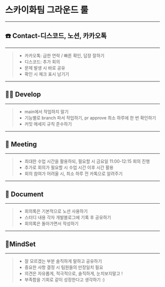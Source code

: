 # 스카이화팀 그라운드 룰
----
## ☎️ Contact-디스코드, 노션, 카카오톡
------
> * 카카오톡: 급한 연락 / 빠른 확인, 답장 잘하기
> * 디스코드: 추가 회의
> * 문제 발생 시 바로 공유
> * 확인 시 체크 표시 남기기


-----
## 👩‍💻 Develop
-----
> * main에서 작업하지 말기   
> * 기능별로 branch 파서 작업하기, pr approve 최소 하루에 한 번 확인하기
> * 커밋 메세지 규칙 준수하기


-------
## 🍖 Meeting
-------
> * 최대한 수업 시간을 활용하되, 필요할 시 금요일 11:00-12:15 회의 진행
> * 추가로 회의가 필요할 시 수업 시간 이후 시간 활용
> * 회의 참여가 어려울 시, 최소 하루 전 카톡으로 알려주기


----------
## 📄 Document
-----
> * 회의록은 기본적으로 노션 사용하기
> * 스터디 내용 각자 개발블로그에 기록 후 공유하기
> * 회의록은 돌아가면서 작성하기


----------
## 🤝MindSet
-----
> * 잘 모르겠는 부분 솔직하게 말하고 공유하기
> * 중요한 사항 결정 시 팀원들의 만장일치 필요
> * 의견은 자유롭게, 적극적으로, 솔직하게, 눈치보지말고 !
> * 부족함을 기회로 같이 성장한다고 생각하기 :)

